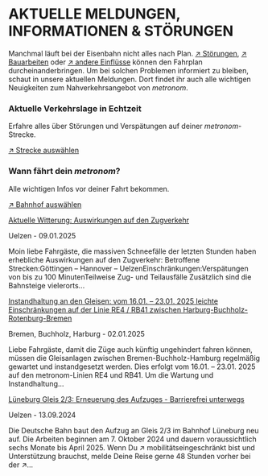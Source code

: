 AKTUELLE MELDUNGEN, INFORMATIONEN & STÖRUNGEN
==========

Manchmal läuft bei der Eisenbahn nicht alles nach Plan. [↗ Störungen](https://www.der-metronom.de/fahrplan/aktuelle-verkehrslage/), [↗ Bauarbeiten](https://www.der-metronom.de/fahrplan/baustellen-uebersicht/) oder [↗ andere Einflüsse](https://www.der-metronom.de/service/was-war-denn-da-los/) können den Fahrplan durcheinanderbringen. Um bei solchen Problemen informiert zu bleiben, schaut in unsere aktuellen Meldungen. Dort findet ihr auch alle wichtigen Neuigkeiten zum Nahverkehrsangebot von *metronom*.

### Aktuelle Verkehrslage in Echtzeit ###

Erfahre alles über Störungen und Verspätungen auf deiner *metronom*-Strecke.

[↗ Strecke auswählen](https://www.der-metronom.de/fahrplan/aktuelle-verkehrslage/)

### Wann fährt dein *metronom*? ###

Alle wichtigen Infos vor deiner Fahrt bekommen.

[↗ Bahnhof auswählen](https://www.der-metronom.de/fahrplan/wann-faehrt-mein-metronom/)

[Aktuelle Witterung: Auswirkungen auf den Zugverkehr](https://www.der-metronom.de/aktuell/aktuelle-witterung-auswirkungen-auf-den-zugverkehr/)

 Uelzen - 09.01.2025

Moin liebe Fahrgäste,
die massiven Schneefälle der letzten Stunden haben erhebliche Auswirkungen auf den Zugverkehr:
Betroffene Strecken:Göttingen – Hannover – UelzenEinschränkungen:Verspätungen von bis zu 100 MinutenTeilweise Zug- und Teilausfälle
Zusätzlich sind die Bahnsteige vielerorts...

[Instandhaltung an den Gleisen: vom 16.01. – 23.01. 2025 leichte Einschränkungen auf der Linie RE4 / RB41 zwischen Harburg-Buchholz-Rotenburg-Bremen](https://www.der-metronom.de/aktuell/instandhaltung-an-den-gleisen-vom-16-01---23-01-2025-leichte-einschraenkungen-auf-der-linie-re4-rb41-zwischen-harburg-buchholz-rotenburg-bremen/)

 Bremen, Buchholz, Harburg - 02.01.2025

Liebe Fahrgäste,
damit die Züge auch künftig ungehindert fahren können, müssen die Gleisanlagen zwischen Bremen-Buchholz-Hamburg regelmäßig gewartet und instandgesetzt werden.
Dies erfolgt vom 16.01. – 23.01. 2025 auf den metronom-Linien RE4 und RB41.
Um die Wartung und Instandhaltung...

[Lüneburg Gleis 2/3: Erneuerung des Aufzuges - Barrierefrei unterwegs](https://www.der-metronom.de/aktuell/lueneburg-gleis-2-3-erneuerung-des-aufzuges-barrierefrei-unterwegs/)

 Uelzen - 13.09.2024

Die Deutsche Bahn baut den Aufzug an Gleis 2/3 im Bahnhof Lüneburg neu auf. Die Arbeiten beginnen am 7. Oktober 2024 und dauern voraussichtlich sechs Monate bis April 2025.
Wenn Du ↗ mobilitätseingeschränkt bist und Unterstützung brauchst, melde Deine Reise gerne 48 Stunden vorher bei der ↗...
